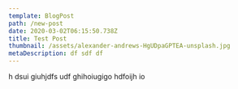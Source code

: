 ```yaml
---
template: BlogPost
path: /new-post
date: 2020-03-02T06:15:50.738Z
title: Test Post
thumbnail: /assets/alexander-andrews-HgUDpaGPTEA-unsplash.jpg
metaDescription: df sdf df
---
```

h dsui giuhjdfs udf ghihoiugigo hdfoijh io
